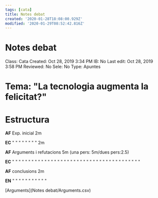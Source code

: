 ```yaml
---
tags: [cata]
title: Notes debat
created: '2020-01-28T18:08:00.929Z'
modified: '2020-01-29T08:52:42.816Z'
---
```


# Notes debat

Class: Cata
Created: Oct 28, 2019 3:34 PM
IB: No
Last edit: Oct 28, 2019 3:58 PM
Reviewed: No
Sele: No
Type: Apuntes

# Tema: "La tecnologia augmenta la felicitat?"

# Estructura

**AF** Exp. inicial 2m

**EC** " " " " " " " "  2m

**AF** Arguments i refutacions 5m (una pers: 5m/dues pers:2.5)

**EC** " " " " " " " " " " " " " " " " " " " " " " " " " " " " " " " " " " " " " " " "

**AF** conclusions 2m

**EN**  " " " " " " " " " " " 

[Arguments](Notes debat/Arguments.csv)

